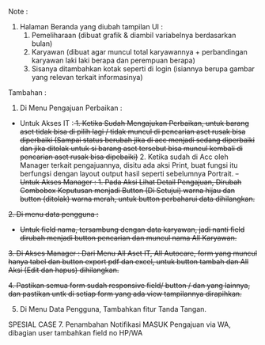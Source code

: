 Note :

1. Halaman Beranda yang diubah tampilan UI :
   1. Pemeliharaan (dibuat grafik & diambil variabelnya berdasarkan bulan)
   2. Karyawan (dibuat agar muncul total karyawannya + perbandingan karyawan laki laki berapa
      dan perempuan berapa)
   3. Sisanya ditambahkan kotak seperti di login (isiannya berupa gambar yang relevan terkait informasinya)


Tambahan :
1. Di Menu Pengajuan Perbaikan :
- Untuk Akses IT :<strike> 1. Ketika Sudah Mengajukan Perbaikan, untuk barang aset tidak bisa di pilih lagi / tidak muncul di pencarian aset rusak bisa diperbaiki
                   (Sampai status berubah jika di acc menjadi sedang diperbaiki dan jika ditolak untuk si barang aset tersebut bisa muncul kembali di pencarian aset rusak bisa dipebaiki)</strike>
                   2. Ketika sudah di Acc oleh Manager terkait pengajuannya, disitu ada aksi Print, buat fungsi itu berfungsi dengan layout output hasil seperti sebelumnya Portrait.
<strike>- Untuk Akses Manager : 1. Pada Aksi Lihat Detail Pengajuan, Dirubah Combobox Keputusan menjadi Button (Di Setujui) warna hijau dan button (ditolak) warna merah, untuk button perbaharui data dihilangkan.</strike>

              
<strike>2. Di menu data pengguna :
- Untuk field nama, tersambung dengan data karyawan, jadi nanti field dirubah menjadi button pencarian dan muncul nama All Karyawan.</strike>

<strike>3. Di Akses Manager :
Dari Menu All Aset IT, All Autocare, form yang muncul hanya tabel dan button export pdf dan excel, untuk button tambah dan All Aksi (Edit dan hapus) dihilangkan.</strike>

<strike>4. Pastikan semua form sudah responsive field/ button / dan yang lainnya, dan pastikan untk di setiap form yang ada view tampilannya dirapihkan.</strike>

5. Di Menu Data Pengguna, Tambahkan fitur Tanda Tangan.

SPESIAL CASE
7. Penambahan Notifikasi MASUK Pengajuan via WA, dibagian user tambahkan field no HP/WA


